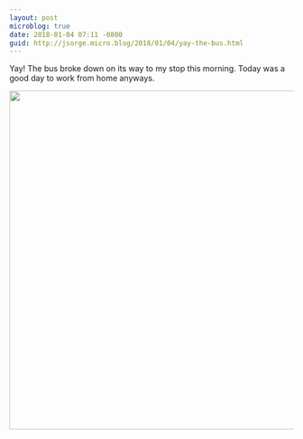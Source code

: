 ```yaml
---
layout: post
microblog: true
date: 2018-01-04 07:11 -0800
guid: http://jsorge.micro.blog/2018/01/04/yay-the-bus.html
---
```

Yay! The bus broke down on its way to my stop this morning. Today was a good day to work from home anyways.

<img src="http://mb.jsorge.net/uploads/2018/a9872437f8.jpg" width="600" height="600" />
